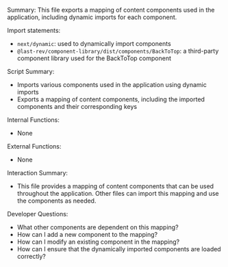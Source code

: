 Summary:
This file exports a mapping of content components used in the application, including dynamic imports for each component.

Import statements:
- `next/dynamic`: used to dynamically import components
- `@last-rev/component-library/dist/components/BackToTop`: a third-party component library used for the BackToTop component

Script Summary:
- Imports various components used in the application using dynamic imports
- Exports a mapping of content components, including the imported components and their corresponding keys

Internal Functions:
- None

External Functions:
- None

Interaction Summary:
- This file provides a mapping of content components that can be used throughout the application. Other files can import this mapping and use the components as needed.

Developer Questions:
- What other components are dependent on this mapping?
- How can I add a new component to the mapping?
- How can I modify an existing component in the mapping?
- How can I ensure that the dynamically imported components are loaded correctly?